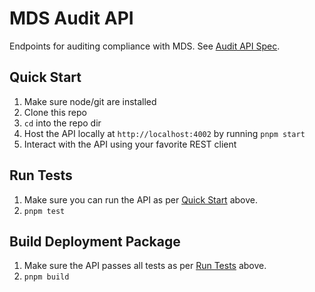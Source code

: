 # MDS Audit API

Endpoints for auditing compliance with MDS. See
[Audit API Spec](mds-audit-api.md).

## Quick Start

1. Make sure node/git are installed
2. Clone this repo
3. `cd` into the repo dir
4. Host the API locally at `http://localhost:4002` by running `pnpm start`
5. Interact with the API using your favorite REST client

## Run Tests

1. Make sure you can run the API as per [Quick Start](#quick-start) above.
2. `pnpm test`

## Build Deployment Package

1. Make sure the API passes all tests as per [Run Tests](#run-tests) above.
2. `pnpm build`

